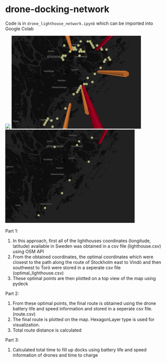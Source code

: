 # drone-docking-network

Code is in ``` drone_lighthouse_network.ipynb ``` which can be imported into Google Colab

<img src = "https://i.imgur.com/5H88NQ3.png" width="410">
<img src = "lighthouses.png" width="410"><img src = "optimal_lighthouses.png" width="410">

Part 1:
1.  In this approach, first all of the lighthouses coordinates (longitude, latitude) available in Sweden was obtained in a csv file (lighthouse.csv) using OSM API 
2.  From the obtained coordinates, the optimal coordinates which were closest to the path along the route of Stockholm east to Vindö and then southwest to Torö were stored in a seperate csv file (optimal_lighthouse.csv)
3. These optimal points are then plotted on a top view of the map using pydeck

Part 2:
1. From these optimal points, the final route is obtained using the drone battery life and speed information and stored in a seperate csv file.(route.csv)
2. The final route is plotted on the map. HexagonLayer type is used for visualization.
3. Total route distance is calculated

Part 3:
1.   Calculated total time to fill up docks using battery life and speed information of drones and time to charge
